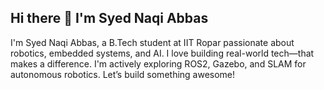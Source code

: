 ## Hi there 👋 I'm Syed Naqi Abbas
I'm Syed Naqi Abbas, a B.Tech student at IIT Ropar passionate about robotics, embedded systems, and AI. I love building real-world tech—that makes a difference. I'm actively exploring ROS2, Gazebo, and SLAM for autonomous robotics. Let’s build something awesome!

<!--
**syed-naqi-abbas/syed-naqi-abbas** is a ✨ _special_ ✨ repository because its `README.md` (this file) appears on your GitHub profile.

Here are some ideas to get you started:

- 🔭 I’m currently working on ...
- 🌱 I’m currently learning ...
- 👯 I’m looking to collaborate on ...
- 🤔 I’m looking for help with ...
- 💬 Ask me about ...
- 📫 How to reach me: ...
- 😄 Pronouns: ...
- ⚡ Fun fact: ...
-->
